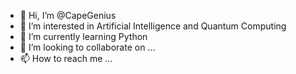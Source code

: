 - 👋 Hi, I’m @CapeGenius
- 👀 I’m interested in Artificial Intelligence and Quantum Computing
- 🌱 I’m currently learning Python
- 💞️ I’m looking to collaborate on ...
- 📫 How to reach me ...

<!---
CapeGenius/CapeGenius is a ✨ special ✨ repository because its `README.md` (this file) appears on your GitHub profile.
You can click the Preview link to take a look at your changes.
--->
